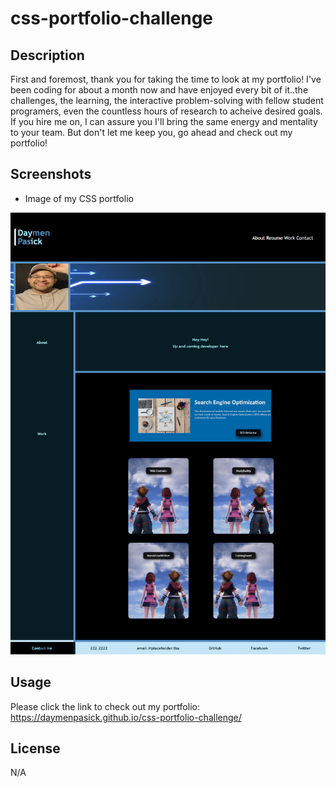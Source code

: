 # css-portfolio-challenge

## Description

First and foremost, thank you for taking the time to look at my portfolio! I've been coding for about a month now and have enjoyed every bit of it..the challenges, the learning, the interactive problem-solving with fellow student programers, even the countless hours of research to acheive desired goals. If you hire me on, I can assure you I'll bring the same energy and mentality to your team. But don't let me keep you, go ahead and check out my portfolio!

## Screenshots

- Image of my CSS portfolio

![completed product website screenshot](./assets/images/Daymens-CSS-Portfolio.png)

## Usage

Please click the link to check out my portfolio: 
https://daymenpasick.github.io/css-portfolio-challenge/


## License

N/A
